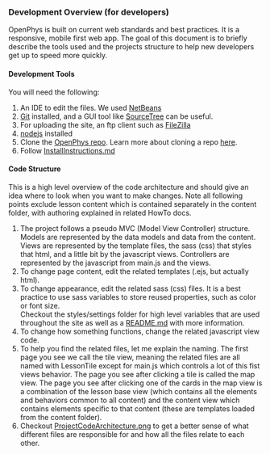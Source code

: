 ### Development Overview (for developers)
OpenPhys is built on current web standards and best practices.  It is a responsive, mobile first web app. The goal of this document is
to briefly describe the tools used and the projects structure to help new developers get up to speed more quickly.

#### Development Tools
You will need the following:

1. An IDE to edit the files. We used [NetBeans](https://netbeans.org/)
2. [Git](https://git-scm.com/) installed, and a GUI tool like [SourceTree](https://www.sourcetreeapp.com/) can be useful.
3. For uploading the site, an ftp client such as [FileZilla](https://filezilla-project.org/)
4. [nodejs](https://nodejs.org/en/) installed
5. Clone the [OpenPhys repo](https://github.com/OpenPhysProject/OpenPhys.git). 
Learn more about cloning a repo [here](https://help.github.com/articles/cloning-a-repository/).
6. Follow [InstallInstructions.md](https://github.com/OpenPhysProject/OpenPhys/blob/master/docs/InstallInstructions.md)

#### Code Structure
This is a high level overview of the code architecture and should give an idea where to look when you want to make changes.
Note all following points exclude lesson content which is contained separately in the content folder, with authoring explained in related HowTo docs. 

1. The project follows a pseudo MVC (Model View Controller) structure. Models are represented by the data models and data from the content. 
Views are represented by the template files, the sass (css) that styles that html, and a little bit by the javascript views. 
Controllers are represented by the javascript from main.js and the views.
2. To change page content, edit the related templates (.ejs, but actually html).
3. To change appearance, edit the related sass (css) files. 
It is a best practice to use sass variables to store reused 
properties, such as color or font size.  
Checkout the styles/settings folder for high level variables that are used throughout the site as well 
as a [README.md](https://github.com/OpenPhysProject/OpenPhys/blob/master/app/styles/settings/README.md) with more information.
4. To change how something functions, change the related javascript view code.
5. To help you find the related files, let me explain the naming.  The first page you see we call the tile view, meaning the related files 
are all named with LessonTile except for main.js which controls a lot of this fist views behavior.  The page you see after clicking a tile is 
called the map view.  The page you see after clicking one of the cards in the map view is a combination of the lesson base view (which contains 
all the elements and behaviors common to all content) and the content view which contains elements specific to that content (these are templates 
loaded from the content folder).
6. Checkout [ProjectCodeArchitecture.png](https://github.com/OpenPhysProject/OpenPhys/blob/master/docs/ProjectCodeArchitecture.png) to get a 
better sense of what different files are responsible for and how all the files relate to each other.